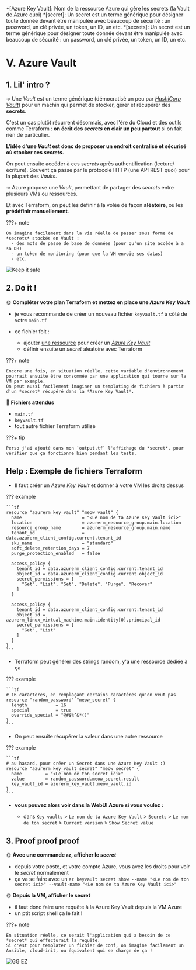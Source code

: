 *[Azure Key Vault]: Nom de la ressource Azure qui gère les secrets (la Vault de Azure quoi)
*[secret]: Un secret est un terme générique pour désigner toute donnée devant être manipulée avec beaucoup de sécurité : un password, un clé privée, un token, un ID, un etc.
*[secrets]: Un secret est un terme générique pour désigner toute donnée devant être manipulée avec beaucoup de sécurité : un password, un clé privée, un token, un ID, un etc.

# V. Azure Vault

## 1. Lil' intro ?

➜ Une *Vault* est un terme générique (démocratisé un peu par *[HashiCorp Vault](https://www.hashicorp.com/en/products/vault)*) pour un machin qui permet de stocker, gérer et récupérer des **secrets**.

C'est un cas plutôt récurrent désormais, avec l'ère du Cloud et des outils comme Terraform : **on écrit des *secrets* en clair un peu partout** si on fait rien de particulier.

**L'idée d'une *Vault* est donc de proposer un endroit centralisé et sécurisé où stocker ces *secrets*.**

On peut ensuite accéder à ces *secrets* après authentification (lecture/écriture). Souvent ça passe par le protocole HTTP (une API REST quoi) pour la plupart des *Vaults*.

➜ Azure propose une *Vault*, permettant de partager des *secrets* entre plusieurs VMs ou ressources. 

Et avec Terraform, on peut les définir à la volée de façon **aléatoire**, ou les **prédéfinir manuellement**.

???+ note

    On imagine facilement dans la vie réelle de passer sous forme de *secrets* stockés en Vault :  
      - des mots de passe de base de données (pour qu'un site accède à a sa DB)  
      - un token de monitoring (pour que la VM envoie ses datas)  
      - etc.

![Keep it safe](../../assets/img/meme_keep_it_secret.png)

## 2. Do it !

🌞 **Compléter votre plan Terraform et mettez en place une *Azure Key Vault***

- je vous recommande de créer un nouveau fichier `keyvault.tf` à côté de votre `main.tf`
- ce fichier foit :

    - ajouter [une ressource](https://registry.terraform.io/providers/hashicorp/azurerm/latest/docs/resources/key_vault) pour créer un *[Azure Key Vault](https://learn.microsoft.com/fr-fr/azure/key-vault/general/basic-concepts)*
    - définir ensuite un *secret* aléatoire avec Terraform

???+ note

    Encore une fois, en situation réelle, cette variable d'environnement pourrait ensuite être consommée par une application qui tourne sur la VM par exemple.  
    On peut aussi facilement imaginer un templating de fichiers à partir d'un *secret* récupéré dans la *Azure Key Vault*.

📁 **Fichiers attendus**

- `main.tf`
- `keyvault.tf`
- tout autre fichier Terraform utilisé

???+ tip

    Perso j'ai ajouté dans mon `output.tf` l'affichage du *secret*, pour vérifier que ça fonctionne bien pendant les tests.

## Help : Exemple de fichiers Terraform

- Il faut créer un *Azure Key Vault* et donner à votre VM les droits dessus

??? example

    ```tf
    resource "azurerm_key_vault" "meow_vault" {
      name                       = "<Le nom de ta Azure Key Vault ici>"
      location                   = azurerm_resource_group.main.location
      resource_group_name        = azurerm_resource_group.main.name
      tenant_id                  = data.azurerm_client_config.current.tenant_id
      sku_name                   = "standard"
      soft_delete_retention_days = 7
      purge_protection_enabled   = false
    
      access_policy {
        tenant_id = data.azurerm_client_config.current.tenant_id
        object_id = data.azurerm_client_config.current.object_id
        secret_permissions = [
          "Get", "List", "Set", "Delete", "Purge", "Recover"
        ]
      }
    
      access_policy {
        tenant_id = data.azurerm_client_config.current.tenant_id
        object_id = azurerm_linux_virtual_machine.main.identity[0].principal_id
        secret_permissions = [
          "Get", "List"
        ]
      }
    }
    ```

- Terraform peut générer des strings random, y'a une ressource dédiée à ça

??? example

    ```tf
    # 16 caractères, en remplaçant certains caractères qu'on veut pas
    resource "random_password" "meow_secret" {
      length           = 16
      special          = true
      override_special = "@#$%^&*()"
    }
    ```

- On peut ensuite récupérer la valeur dans une autre ressource

??? example

    ```tf
    # au hasard, pour créer un Secret dans une Azure Key Vault :)
    resource "azurerm_key_vault_secret" "meow_secret" {
      name         = "<Le nom de ton secret ici>"
      value        = random_password.meow_secret.result
      key_vault_id = azurerm_key_vault.meow_vault.id
    }
    ```

- **vous pouvez alors voir dans la WebUI Azure si vous voulez :**

    - dans `Key vaults` > `Le nom de ta Azure Key Vault` > `Secrets` > `Le nom de ton secret` > `Current version` > `Show Secret value`

## 3. Proof proof proof

🌞 **Avec une commande `az`, afficher le *secret***

- depuis votre poste, et votre compte Azure, vous avez les droits pour voir le *secret* normalement
- ça va se faire avec un `az keyvault secret show --name "<Le nom de ton secret ici>" --vault-name "<Le nom de ta Azure Key Vault ici>"`

🌞 **Depuis la VM, afficher le secret**

- il faut donc faire une requête à la Azure Key Vault depuis la VM Azure
- un ptit script shell ça le fait !

???+ note

    En situation réelle, ce serait l'application qui a besoin de ce *secret* qui effecturait la requête.  
    Si c'est pour templater un fichier de conf, on imagine facilement un Ansible, cloud-init, ou équivalent qui se charge de ça !

![GG EZ](../../assets/img/meme_gg_ez.png)
